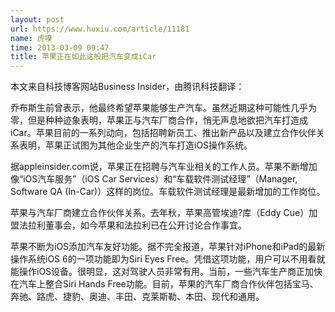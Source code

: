 ```yaml
---
layout: post
url: https://www.huxiu.com/article/11181
name: 虎嗅
time: 2013-03-09 09:47
title: 苹果正在如此这般把汽车变成iCar
---
```

本文来自科技博客网站Business Insider，由腾讯科技翻译：

乔布斯生前曾表示，他最终希望苹果能够生产汽车。虽然近期这种可能性几乎为零，但是种种迹象表明，苹果正与汽车厂商合作，悄无声息地欲把汽车打造成iCar。苹果目前的一系列动向，包括招聘新员工、推出新产品以及建立合作伙伴关系表明，苹果正试图为其他企业生产的汽车打造iOS操作系统。

据appleinsider.com说，苹果正在招聘与汽车业相关的工作人员。苹果不断增加像“iOS汽车服务”（iOS Car Services）和“车载软件测试经理”（Manager, Software QA (In-Car)）这样的岗位。车载软件测试经理是最新增加的工作岗位。

苹果与汽车厂商建立合作伙伴关系。去年秋，苹果高管埃迪?库（Eddy Cue）加盟法拉利董事会，如今苹果和法拉利已在公开讨论合作事宜。

苹果不断为iOS添加汽车友好功能。据不完全报道，苹果针对iPhone和iPad的最新操作系统iOS 6的一项功能即为Siri Eyes Free。凭借这项功能，用户可以不用看就能操作iOS设备。很明显，这对驾驶人员非常有用。当前，一些汽车生产商正加快在汽车上整合Siri Hands Free功能。目前，苹果的汽车厂商合作伙伴包括宝马、奔驰、路虎、捷豹、奥迪、丰田、克莱斯勒、本田、现代和通用。

